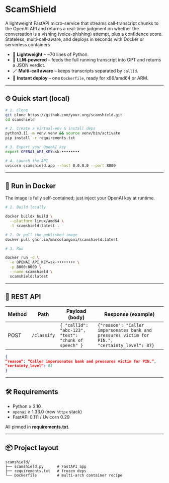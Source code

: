 # ScamShield
A lightweight FastAPI micro-service that streams call-transcript chunks to the OpenAI API and returns a real-time judgment on whether the conversation is a vishing (voice-phishing) attempt, plus a confidence score. Stateless, multi-call-aware, and deploys in seconds with Docker or serverless containers

* 🌱 **Lightweight** – ~70 lines of Python.  
* 🧠 **LLM-powered** – feeds the full running transcript into GPT and returns a JSON verdict.  
* 🪄 **Multi-call aware** – keeps transcripts separated by `callId`.  
* 🚀 **Instant deploy** – one `Dockerfile`, ready for x86/amd64 or ARM.

---

## ⏱ Quick start (local)

```bash
# 1. Clone
git clone https://github.com/your-org/scamshield.git
cd scamshield

# 2. Create a virtual-env & install deps
python3.11 -m venv venv && source venv/bin/activate
pip install -r requirements.txt

# 3. Export your OpenAI key
export OPENAI_API_KEY=sk-••••••••

# 4. Launch the API
uvicorn scamshield:app --host 0.0.0.0 --port 8000
```

---

## 🐳 Run in Docker

The image is fully self-contained; just inject your OpenAI key at runtime.


```bash
# 1. Build locally

docker buildx build \
  --platform linux/amd64 \
  -t scamshield:latest .

# 2. Or pull the published image
docker pull ghcr.io/marcolangoni/scamshield:latest

# 3. Run

docker run -d \
  -e OPENAI_API_KEY=sk-•••••••• \
  -p 8000:8000 \
  --name scamshield \
  scamshield:latest

```
---

## 🔌 REST API

| Method | Path        | Payload (body)                                    | Response (example) |
|--------|-------------|---------------------------------------------------|--------------------|
| POST   | `/classify` | `{ "callId": "abc-123", "text": "chunk of speech" }`| `{"reason": "Caller impersonates bank and pressures victim for PIN.",  "certainty_level": 87}` |


```json
{
“reason”: “Caller impersonates bank and pressures victim for PIN.”,
“certainty_level”: 87
}
```
---
## 🛠 Requirements

* Python ≥ 3.10  
* `openai` ≥ 1.33.0 (new `httpx` stack)  
* FastAPI 0.111 / Uvicorn 0.29

All pinned in **requirements.txt**.

---

## 📦 Project layout

```
scamshield/
├── scamshield.py      # FastAPI app
├── requirements.txt   # frozen deps
└── Dockerfile         # multi-arch container recipe
```
